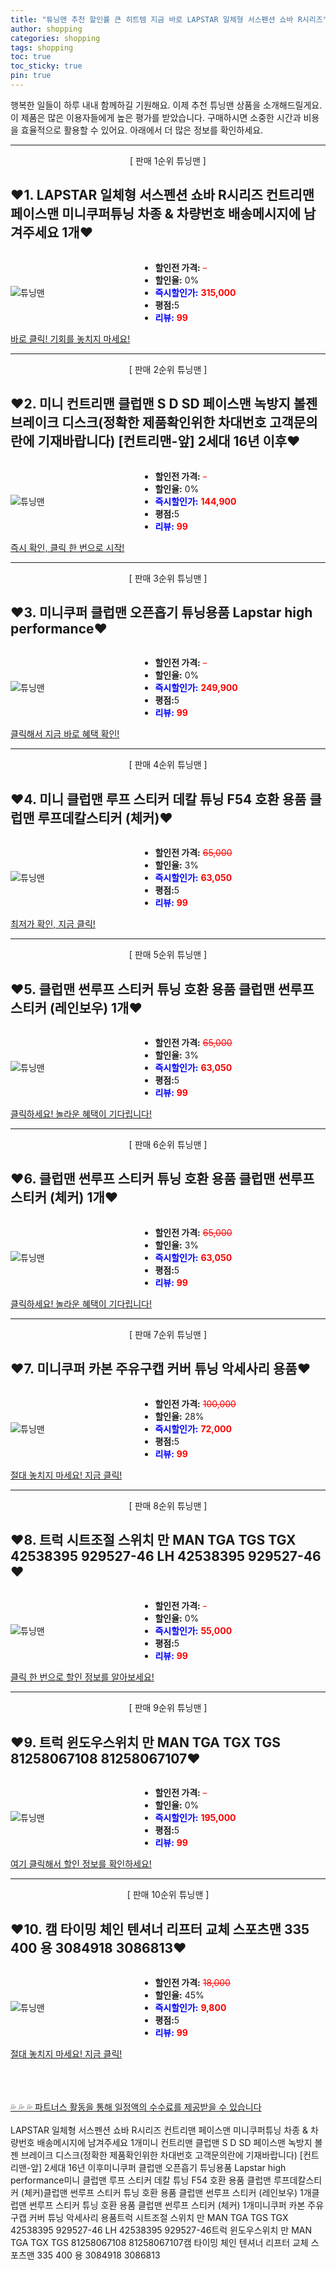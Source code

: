 ```yaml
---
title: "튜닝맨 추천 할인률 큰 히트템 지금 바로 LAPSTAR 일체형 서스펜션 쇼바 R시리즈"
author: shopping
categories: shopping
tags: shopping
toc: true
toc_sticky: true
pin: true
---
```

행복한 일들이 하루 내내 함께하길 기원해요. 이제 추천 튜닝맨 상품을 소개해드릴게요. 이 제품은 많은 이용자들에게 높은 평가를 받았습니다. 구매하시면 소중한 시간과 비용을 효율적으로 활용할 수 있어요. 아래에서 더 많은 정보를 확인하세요.

---
<p class="toplist" style="margin: 0 auto; display: block; width: fit-content;">[ 판매 1순위 튜닝맨 ]</p>

<h2><strong>❤️1. LAPSTAR 일체형 서스펜션 쇼바 R시리즈 컨트리맨 페이스맨 미니쿠퍼튜닝 차종 & 차량번호 배송메시지에 남겨주세요 1개❤️</strong></h2>

<div style="display: flex; align-items: center;">
    <div style="flex: 0.4;">
        <img src="https://thumbnail6.coupangcdn.com/thumbnails/remote/230x230ex/image/vendor_inventory/b024/b88419153b5d8ac1151f53853f38f3ea63bf7e8ebdab656c24859fe8c4e0.jpeg" alt="튜닝맨" style="max-width: 100%;">
    </div>
    <div style="flex: 0.6; margin-left: 10px;">
        <ul>
            <li><strong>할인전 가격:</strong> <del style="color: red;">-</del></li>
            <li><strong>할인율:</strong> 0%</li>
            <li><span style='color:blue'><strong>즉시할인가:</strong></span> <span style='color:red'><strong>315,000</strong></span></li>
            <li><strong>평점:</strong>5</li>
            <li><span style='color:blue'><strong>리뷰:</strong></span> <span style='color:red'><strong>99</strong></span></li>
        </ul>
    </div>
</div>
<div class="center">
    <a href="https://selin100587001.github.io?lptag=AF9450613&subid=githubio&pageKey=6979295259&traceid=V0-153&itemId=17044145891&vendorItemId=84218921868" class="myButton">
        바로 클릭! 기회를 놓치지 마세요!
    </a>
</div>


---
<p class="toplist" style="margin: 0 auto; display: block; width: fit-content;">[ 판매 2순위 튜닝맨 ]</p>

<h2><strong>❤️2. 미니 컨트리맨 클럽맨 S D SD 페이스맨 녹방지 볼젠 브레이크 디스크(정확한 제품확인위한 차대번호 고객문의란에 기재바랍니다) [컨트리맨-앞] 2세대 16년 이후❤️</strong></h2>

<div style="display: flex; align-items: center;">
    <div style="flex: 0.4;">
        <img src="https://thumbnail6.coupangcdn.com/thumbnails/remote/230x230ex/image/vendor_inventory/fbfe/938ba3c539c506a109dc2e5e69d661610c647e682ebee1fc4265e4b9c043.jpg" alt="튜닝맨" style="max-width: 100%;">
    </div>
    <div style="flex: 0.6; margin-left: 10px;">
        <ul>
            <li><strong>할인전 가격:</strong> <del style="color: red;">-</del></li>
            <li><strong>할인율:</strong> 0%</li>
            <li><span style='color:blue'><strong>즉시할인가:</strong></span> <span style='color:red'><strong>144,900</strong></span></li>
            <li><strong>평점:</strong>5</li>
            <li><span style='color:blue'><strong>리뷰:</strong></span> <span style='color:red'><strong>99</strong></span></li>
        </ul>
    </div>
</div>
<div class="center">
    <a href="https://selin100587001.github.io?lptag=AF9450613&subid=githubio&pageKey=6683846496&traceid=V0-153&itemId=15421980242&vendorItemId=82641692528" class="myButton">
        즉시 확인, 클릭 한 번으로 시작!
    </a>
</div>


---
<p class="toplist" style="margin: 0 auto; display: block; width: fit-content;">[ 판매 3순위 튜닝맨 ]</p>

<h2><strong>❤️3. 미니쿠퍼 클럽맨 오픈흡기 튜닝용품 Lapstar high performance❤️</strong></h2>

<div style="display: flex; align-items: center;">
    <div style="flex: 0.4;">
        <img src="https://thumbnail7.coupangcdn.com/thumbnails/remote/230x230ex/image/vendor_inventory/ec13/dc20b6159e8d671318fc079860d9fa6f2c5d34ce1a2513de0b382856a043.jpeg" alt="튜닝맨" style="max-width: 100%;">
    </div>
    <div style="flex: 0.6; margin-left: 10px;">
        <ul>
            <li><strong>할인전 가격:</strong> <del style="color: red;">-</del></li>
            <li><strong>할인율:</strong> 0%</li>
            <li><span style='color:blue'><strong>즉시할인가:</strong></span> <span style='color:red'><strong>249,900</strong></span></li>
            <li><strong>평점:</strong>5</li>
            <li><span style='color:blue'><strong>리뷰:</strong></span> <span style='color:red'><strong>99</strong></span></li>
        </ul>
    </div>
</div>
<div class="center">
    <a href="https://selin100587001.github.io?lptag=AF9450613&subid=githubio&pageKey=6979295939&traceid=V0-153&itemId=17044148760&vendorItemId=84218924393" class="myButton">
        클릭해서 지금 바로 혜택 확인!
    </a>
</div>


---
<p class="toplist" style="margin: 0 auto; display: block; width: fit-content;">[ 판매 4순위 튜닝맨 ]</p>

<h2><strong>❤️4. 미니 클럽맨 루프 스티커 데칼 튜닝 F54 호환 용품 클럽맨 루프데칼스티커 (체커)❤️</strong></h2>

<div style="display: flex; align-items: center;">
    <div style="flex: 0.4;">
        <img src="https://thumbnail10.coupangcdn.com/thumbnails/remote/230x230ex/image/vendor_inventory/d606/ec9d34fa8f80d957ba4352791076f2fdda7f7fcfd4d2738ccd8e4628201e.jpg" alt="튜닝맨" style="max-width: 100%;">
    </div>
    <div style="flex: 0.6; margin-left: 10px;">
        <ul>
            <li><strong>할인전 가격:</strong> <del style="color: red;">65,000</del></li>
            <li><strong>할인율:</strong> 3%</li>
            <li><span style='color:blue'><strong>즉시할인가:</strong></span> <span style='color:red'><strong>63,050</strong></span></li>
            <li><strong>평점:</strong>5</li>
            <li><span style='color:blue'><strong>리뷰:</strong></span> <span style='color:red'><strong>99</strong></span></li>
        </ul>
    </div>
</div>
<div class="center">
    <a href="https://selin100587001.github.io?lptag=AF9450613&subid=githubio&pageKey=8152813859&traceid=V0-153&itemId=23208454590&vendorItemId=90240991521" class="myButton">
        최저가 확인, 지금 클릭!
    </a>
</div>


---
<p class="toplist" style="margin: 0 auto; display: block; width: fit-content;">[ 판매 5순위 튜닝맨 ]</p>

<h2><strong>❤️5. 클럽맨 썬루프 스티커 튜닝 호환 용품 클럽맨 썬루프 스티커 (레인보우) 1개❤️</strong></h2>

<div style="display: flex; align-items: center;">
    <div style="flex: 0.4;">
        <img src="https://thumbnail7.coupangcdn.com/thumbnails/remote/230x230ex/image/vendor_inventory/0a7c/0b200c4d400c850df5b43ec7d91e1f07cd929c365d81ffc3369dfbacf1aa.jpg" alt="튜닝맨" style="max-width: 100%;">
    </div>
    <div style="flex: 0.6; margin-left: 10px;">
        <ul>
            <li><strong>할인전 가격:</strong> <del style="color: red;">65,000</del></li>
            <li><strong>할인율:</strong> 3%</li>
            <li><span style='color:blue'><strong>즉시할인가:</strong></span> <span style='color:red'><strong>63,050</strong></span></li>
            <li><strong>평점:</strong>5</li>
            <li><span style='color:blue'><strong>리뷰:</strong></span> <span style='color:red'><strong>99</strong></span></li>
        </ul>
    </div>
</div>
<div class="center">
    <a href="https://selin100587001.github.io?lptag=AF9450613&subid=githubio&pageKey=8048909533&traceid=V0-153&itemId=22567123244&vendorItemId=89609001935" class="myButton">
        클릭하세요! 놀라운 혜택이 기다립니다!
    </a>
</div>


---
<p class="toplist" style="margin: 0 auto; display: block; width: fit-content;">[ 판매 6순위 튜닝맨 ]</p>

<h2><strong>❤️6. 클럽맨 썬루프 스티커 튜닝 호환 용품 클럽맨 썬루프 스티커 (체커) 1개❤️</strong></h2>

<div style="display: flex; align-items: center;">
    <div style="flex: 0.4;">
        <img src="https://thumbnail7.coupangcdn.com/thumbnails/remote/230x230ex/image/vendor_inventory/0a7c/0b200c4d400c850df5b43ec7d91e1f07cd929c365d81ffc3369dfbacf1aa.jpg" alt="튜닝맨" style="max-width: 100%;">
    </div>
    <div style="flex: 0.6; margin-left: 10px;">
        <ul>
            <li><strong>할인전 가격:</strong> <del style="color: red;">65,000</del></li>
            <li><strong>할인율:</strong> 3%</li>
            <li><span style='color:blue'><strong>즉시할인가:</strong></span> <span style='color:red'><strong>63,050</strong></span></li>
            <li><strong>평점:</strong>5</li>
            <li><span style='color:blue'><strong>리뷰:</strong></span> <span style='color:red'><strong>99</strong></span></li>
        </ul>
    </div>
</div>
<div class="center">
    <a href="https://selin100587001.github.io?lptag=AF9450613&subid=githubio&pageKey=8048909533&traceid=V0-153&itemId=22567123248&vendorItemId=89609001958" class="myButton">
        클릭하세요! 놀라운 혜택이 기다립니다!
    </a>
</div>


---
<p class="toplist" style="margin: 0 auto; display: block; width: fit-content;">[ 판매 7순위 튜닝맨 ]</p>

<h2><strong>❤️7. 미니쿠퍼 카본 주유구캡 커버 튜닝 악세사리 용품❤️</strong></h2>

<div style="display: flex; align-items: center;">
    <div style="flex: 0.4;">
        <img src="https://thumbnail7.coupangcdn.com/thumbnails/remote/230x230ex/image/vendor_inventory/6997/b936239f118d3e77e66a3f9789abcff397eedd99bc316709b287bb350e8a.jpg" alt="튜닝맨" style="max-width: 100%;">
    </div>
    <div style="flex: 0.6; margin-left: 10px;">
        <ul>
            <li><strong>할인전 가격:</strong> <del style="color: red;">100,000</del></li>
            <li><strong>할인율:</strong> 28%</li>
            <li><span style='color:blue'><strong>즉시할인가:</strong></span> <span style='color:red'><strong>72,000</strong></span></li>
            <li><strong>평점:</strong>5</li>
            <li><span style='color:blue'><strong>리뷰:</strong></span> <span style='color:red'><strong>99</strong></span></li>
        </ul>
    </div>
</div>
<div class="center">
    <a href="https://selin100587001.github.io?lptag=AF9450613&subid=githubio&pageKey=8099459742&traceid=V0-153&itemId=22903291739&vendorItemId=89937785622" class="myButton">
        절대 놓치지 마세요! 지금 클릭!
    </a>
</div>


---
<p class="toplist" style="margin: 0 auto; display: block; width: fit-content;">[ 판매 8순위 튜닝맨 ]</p>

<h2><strong>❤️8. 트럭 시트조절 스위치 만 MAN TGA TGS TGX 42538395 929527-46 LH 42538395 929527-46❤️</strong></h2>

<div style="display: flex; align-items: center;">
    <div style="flex: 0.4;">
        <img src="https://thumbnail9.coupangcdn.com/thumbnails/remote/230x230ex/image/vendor_inventory/b9de/65b409a9df59f763ad501c563e5ace7f14605c47a921ed635e178f783a1b.jpg" alt="튜닝맨" style="max-width: 100%;">
    </div>
    <div style="flex: 0.6; margin-left: 10px;">
        <ul>
            <li><strong>할인전 가격:</strong> <del style="color: red;">-</del></li>
            <li><strong>할인율:</strong> 0%</li>
            <li><span style='color:blue'><strong>즉시할인가:</strong></span> <span style='color:red'><strong>55,000</strong></span></li>
            <li><strong>평점:</strong>5</li>
            <li><span style='color:blue'><strong>리뷰:</strong></span> <span style='color:red'><strong>99</strong></span></li>
        </ul>
    </div>
</div>
<div class="center">
    <a href="https://selin100587001.github.io?lptag=AF9450613&subid=githubio&pageKey=8174576267&traceid=V0-153&itemId=23358750057&vendorItemId=90389271625" class="myButton">
        클릭 한 번으로 할인 정보를 알아보세요!
    </a>
</div>


---
<p class="toplist" style="margin: 0 auto; display: block; width: fit-content;">[ 판매 9순위 튜닝맨 ]</p>

<h2><strong>❤️9. 트럭 윈도우스위치 만 MAN TGA TGX TGS 81258067108 81258067107❤️</strong></h2>

<div style="display: flex; align-items: center;">
    <div style="flex: 0.4;">
        <img src="https://thumbnail10.coupangcdn.com/thumbnails/remote/230x230ex/image/vendor_inventory/ae84/0c6eb43008f3efd157219b2421b45892a1dae5a103572b648b47b1b1d5de.jpg" alt="튜닝맨" style="max-width: 100%;">
    </div>
    <div style="flex: 0.6; margin-left: 10px;">
        <ul>
            <li><strong>할인전 가격:</strong> <del style="color: red;">-</del></li>
            <li><strong>할인율:</strong> 0%</li>
            <li><span style='color:blue'><strong>즉시할인가:</strong></span> <span style='color:red'><strong>195,000</strong></span></li>
            <li><strong>평점:</strong>5</li>
            <li><span style='color:blue'><strong>리뷰:</strong></span> <span style='color:red'><strong>99</strong></span></li>
        </ul>
    </div>
</div>
<div class="center">
    <a href="https://selin100587001.github.io?lptag=AF9450613&subid=githubio&pageKey=8202604285&traceid=V0-153&itemId=23518299781&vendorItemId=90544672516" class="myButton">
        여기 클릭해서 할인 정보를 확인하세요!
    </a>
</div>


---
<p class="toplist" style="margin: 0 auto; display: block; width: fit-content;">[ 판매 10순위 튜닝맨 ]</p>

<h2><strong>❤️10. 캠 타이밍 체인 텐셔너 리프터 교체 스포츠맨 335 400 용 3084918 3086813❤️</strong></h2>

<div style="display: flex; align-items: center;">
    <div style="flex: 0.4;">
        <img src="https://thumbnail10.coupangcdn.com/thumbnails/remote/230x230ex/image/vendor_inventory/a350/54bfee6fff280302e5ca58aa59d11e73a9910b8740120aca58117822df25.jpg" alt="튜닝맨" style="max-width: 100%;">
    </div>
    <div style="flex: 0.6; margin-left: 10px;">
        <ul>
            <li><strong>할인전 가격:</strong> <del style="color: red;">18,000</del></li>
            <li><strong>할인율:</strong> 45%</li>
            <li><span style='color:blue'><strong>즉시할인가:</strong></span> <span style='color:red'><strong>9,800</strong></span></li>
            <li><strong>평점:</strong>5</li>
            <li><span style='color:blue'><strong>리뷰:</strong></span> <span style='color:red'><strong>99</strong></span></li>
        </ul>
    </div>
</div>
<div class="center">
    <a href="https://selin100587001.github.io?lptag=AF9450613&subid=githubio&pageKey=7762212043&traceid=V0-153&itemId=20934596448&vendorItemId=90649741957" class="myButton">
        절대 놓치지 마세요! 지금 클릭!
    </a>
</div>

<br><br><br>[💦 💦 💦 파트너스 활동을 통해 일정액의 수수료를 제공받을 수 있습니다](https://link.coupang.com/a/bcpT2c)<br><br>LAPSTAR 일체형 서스펜션 쇼바 R시리즈 컨트리맨 페이스맨 미니쿠퍼튜닝 차종 & 차량번호 배송메시지에 남겨주세요 1개미니 컨트리맨 클럽맨 S D SD 페이스맨 녹방지 볼젠 브레이크 디스크(정확한 제품확인위한 차대번호 고객문의란에 기재바랍니다) [컨트리맨-앞] 2세대 16년 이후미니쿠퍼 클럽맨 오픈흡기 튜닝용품 Lapstar high performance미니 클럽맨 루프 스티커 데칼 튜닝 F54 호환 용품 클럽맨 루프데칼스티커 (체커)클럽맨 썬루프 스티커 튜닝 호환 용품 클럽맨 썬루프 스티커 (레인보우) 1개클럽맨 썬루프 스티커 튜닝 호환 용품 클럽맨 썬루프 스티커 (체커) 1개미니쿠퍼 카본 주유구캡 커버 튜닝 악세사리 용품트럭 시트조절 스위치 만 MAN TGA TGS TGX 42538395 929527-46 LH 42538395 929527-46트럭 윈도우스위치 만 MAN TGA TGX TGS 81258067108 81258067107캠 타이밍 체인 텐셔너 리프터 교체 스포츠맨 335 400 용 3084918 3086813